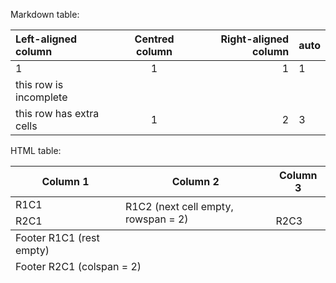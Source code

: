 Markdown table:

| Left-aligned column | Centred column | Right-aligned column | auto |
| :--- | :----: | ----: | ---- |
| 1 | 1 | 1 | 1 |
| this row is incomplete |
| this row has extra cells | 1 | 2 | 3 | 4 |

HTML table:

<table>
	<thead>
		<tr>
			<th>Column 1</th>
			<th>Column 2</th>
			<th>Column 3</th>
		</tr>
	</thead>
	<tbody>
		<tr>
			<td>R1C1</td>
			<td rowspan="2">R1C2 (next cell empty, rowspan = 2)</td>
		</tr>
		<tr>
			<td>R2C1</td>
			<td>R2C3</td>
		</tr>
	</tbody>
	<tfoot>
		<tr><td>Footer R1C1 (rest empty)</td></tr>
		<tr><td colspan="2">Footer R2C1 (colspan = 2)</td></tr>
	</tfoot>
</table>
